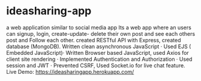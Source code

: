# ideasharing-app
a web application similar to social media app
Its a web app where an users can signup, login, create-update- delete their own post and see each others post and Follow each other. created RESTful API with Express, created database (MongoDB). Written clean asynchronous JavaScript · Used EJS ( Embedded
JavaScript)· Written Browser based JavaScript, used Axios for client site rendering · Implemented Authentication and
Authorization · Used session and JWT · Prevented CSRF, Used
Socket.io for live chat feature.
Live Demo: https://ideasharingapp.herokuapp.com/
